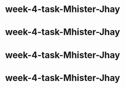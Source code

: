 # week-4-task-Mhister-Jhay
# week-4-task-Mhister-Jhay
# week-4-task-Mhister-Jhay
# week-4-task-Mhister-Jhay
